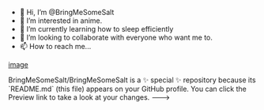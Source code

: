 - 👋 Hi, I’m @BringMeSomeSalt
- 👀 I’m interested in anime.
- 🌱 I’m currently learning how to sleep efficiently
- 💞️ I’m looking to collaborate with everyone who want me to.
- 📫 How to reach me...

[image](https://github.com/BringMeSomeSalt/BringMeSomeSalt/assets/71334435/e83dc852-a686-4213-a0a8-82373878ffcd)

<!-->
BringMeSomeSalt/BringMeSomeSalt is a ✨ special ✨ repository because its `README.md` (this file) appears on your GitHub profile.
You can click the Preview link to take a look at your changes.
--->
